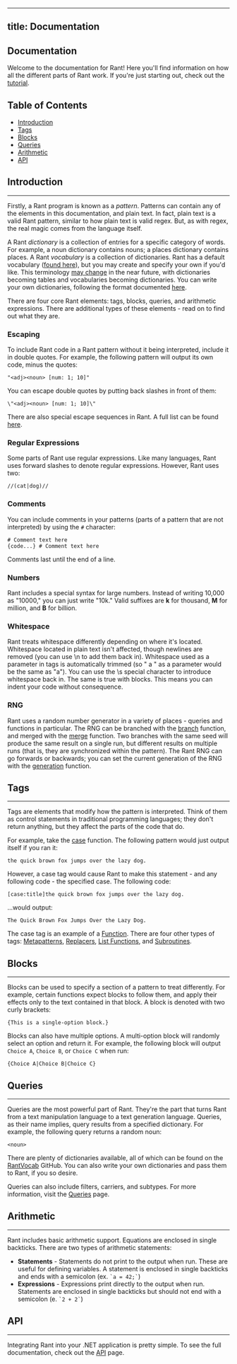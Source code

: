 ----
title: Documentation
----

## Documentation

Welcome to the documentation for Rant! Here you'll find information on how all the different parts of Rant work. If you're just starting out, check out the [tutorial](/tutorial.html).

## Table of Contents
* [Introduction](#introduction)
* [Tags](#tags)
* [Blocks](#blocks)
* [Queries](#queries)
* [Arithmetic](#arithmetic)
* [API](#api)

## Introduction
---
Firstly, a Rant program is known as a *pattern*. Patterns can contain any of the elements in this documentation, and plain text. In fact, plain text is a valid Rant pattern, similar to how plain text is valid regex. But, as with regex, the real magic comes from the language itself. 

A Rant *dictionary* is a collection of entries for a specific category of words. For example, a noun dictionary contains nouns; a places dictionary contains places. A Rant *vocabulary* is a collection of dictionaries. Rant has a default vocabulary ([found here](https://github.com/theberkin/rantvocab)), but you may create and specify your own if you'd like. This terminology [may change](https://github.com/TheBerkin/Rant/issues/24) in the near future, with dictionaries becoming tables and vocabularies becoming dictionaries. You can write your own dictionaries, following the format documented [here](/dictionaries.html).

There are four core Rant elements: tags, blocks, queries, and arithmetic expressions. There are additional types of these elements - read on to find out what they are.

### Escaping
To include Rant code in a Rant pattern without it being interpreted, include it in double quotes. For example, the following pattern will output its own code, minus the quotes:
```rant
"<adj><noun> [num: 1; 10]"
```
You can escape double quotes by putting back slashes in front of them:
```rant
\"<adj><noun> [num: 1; 10]\"
```
There are also special escape sequences in Rant. A full list can be found [here](/escape-sequences.html).

### Regular Expressions
Some parts of Rant use regular expressions. Like many languages, Rant uses forward slashes to denote regular expressions. However, Rant uses two:
```rant
//(cat|dog)//
```

### Comments
You can include comments in your patterns (parts of a pattern that are not interpreted) by using the `#` character:
```rant
# Comment text here
{code...} # Comment text here
```
Comments last until the end of a line.

### Numbers
Rant includes a special syntax for large numbers. Instead of writing 10,000 as "10000," you can just write "10k."
Valid suffixes are __k__ for thousand, __M__ for million, and __B__ for billion.

### Whitespace
Rant treats whitespace differently depending on where it's located. Whitespace located in plain text isn't affected, though newlines are removed (you can use \n to add them back in). Whitespace used as a parameter in tags is automatically trimmed (so " a " as a parameter would be the same as "a"). You can use the \s special character to introduce whitespace back in. The same is true with blocks. This means you can indent your code without consequence.

### RNG
Rant uses a random number generator in a variety of places - queries and functions in particular. The RNG can be branched with the [branch](/functions.html#branch) function, and merged with the [merge](/functions.html#merge) function. Two branches with the same seed will produce the same result on a single run, but different results on multiple runs (that is, they are synchronized within the pattern). The Rant RNG can go forwards or backwards; you can set the current generation of the RNG with the [generation](/functions.html#generation) function.

## Tags
---
Tags are elements that modify how the pattern is interpreted. Think of them as control statements in traditional programming languages; they don't return anything, but they affect the parts of the code that do.

For example, take the [case](/functions.html#case) function. The following pattern would just output itself if you ran it:
```rant
the quick brown fox jumps over the lazy dog.
```
However, a case tag would cause Rant to make this statement - and any following code - the specified case. The following code:
```rant
[case:title]the quick brown fox jumps over the lazy dog.
```
...would output:
```rant
The Quick Brown Fox Jumps Over the Lazy Dog.
```
The case tag is an example of a [Function](/functions.html). There are four other types of tags: [Metapatterns](/metapatterns.html), [Replacers](/replacers.html), [List Functions](/lists.html), and [Subroutines](/subroutines.html).

## Blocks
---
Blocks can be used to specify a section of a pattern to treat differently. For example, certain functions expect blocks to follow them, and apply their effects only to the text contained in that block. A block is denoted with two curly brackets:
```rant
{This is a single-option block.}
```
Blocks can also have multiple options. A multi-option block will randomly select an option and return it. For example, the following block will output `Choice A`, `Choice B`, or `Choice C` when run:
```rant
{Choice A|Choice B|Choice C}
```

## Queries
---
Queries are the most powerful part of Rant. They're the part that turns Rant from a text manipulation language to a text generation language. Queries, as their name implies, query results from a specified dictionary. For example, the following query returns a random noun:
```rant
<noun>
```
There are plenty of dictionaries available, all of which can be found on the [RantVocab](https://github.com/TheBerkin/RantVocab) GitHub. You can also write your own dictionaries and pass them to Rant, if you so desire.

Queries can also include filters, carriers, and subtypes. For more information, visit the [Queries](/queries.html) page.

## Arithmetic
---
Rant includes basic arithmetic support. Equations are enclosed in single backticks. There are two types of arithmetic statements:
* __Statements__ - Statements do not print to the output when run. These are useful for defining variables. A statement is enclosed in single backticks and ends with a semicolon (ex. `` `a = 42;` ``)
* __Expressions__ - Expressions print directly to the output when run. Statements are enclosed in single backticks but should not end with a semicolon (e. `` `2 + 2` ``)

## API
---
Integrating Rant into your .NET application is pretty simple. To see the full documentation, check out the [API](/api.html) page.